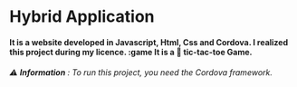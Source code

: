 # Hybrid Application 
#### It is a website developed in Javascript, Html, Css and Cordova. I realized this project during my licence. :game It is a :game_die: tic-tac-toe Game.
###### :warning: **Information** : To run this project, you need the Cordova framework.
